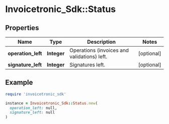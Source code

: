# Invoicetronic_Sdk::Status

## Properties

| Name | Type | Description | Notes |
| ---- | ---- | ----------- | ----- |
| **operation_left** | **Integer** | Operations (invoices and validations) left. | [optional] |
| **signature_left** | **Integer** | Signatures left. | [optional] |

## Example

```ruby
require 'invoicetronic_sdk'

instance = Invoicetronic_Sdk::Status.new(
  operation_left: null,
  signature_left: null
)
```

